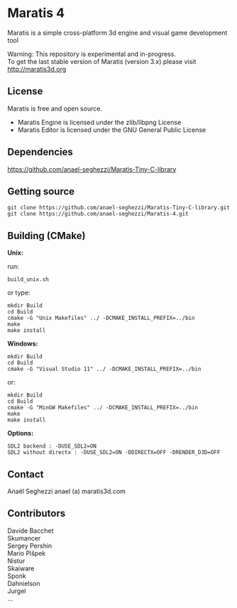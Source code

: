 Maratis 4
=========

Maratis is a simple cross-platform 3d engine and visual game development tool

Warning: This repository is experimental and in-progress.<br>
To get the last stable version of Maratis (version 3.x) please visit http://maratis3d.org


License
-------

Maratis is free and open source.

- Maratis Engine is licensed under the zlib/libpng License
- Maratis Editor is licensed under the GNU General Public License

Dependencies
----------------

https://github.com/anael-seghezzi/Maratis-Tiny-C-library

Getting source
--------------

    git clone https://github.com/anael-seghezzi/Maratis-Tiny-C-library.git
    git clone https://github.com/anael-seghezzi/Maratis-4.git

Building (CMake)
----------------

**Unix:**

run:

    build_unix.sh
    
or type:

    mkdir Build
    cd Build
    cmake -G "Unix Makefiles" ../ -DCMAKE_INSTALL_PREFIX=../bin
    make
    make install

**Windows:**

    mkdir Build
    cd Build
    cmake -G "Visual Studio 11" ../ -DCMAKE_INSTALL_PREFIX=../bin

or:

    mkdir Build
    cd Build
    cmake -G "MinGW Makefiles" ../ -DCMAKE_INSTALL_PREFIX=../bin
    make
    make install
  
**Options:**

    SDL2 backend : -DUSE_SDL2=ON
    SDL2 without directx : -DUSE_SDL2=ON -DDIRECTX=OFF -DRENDER_D3D=OFF
  
Contact
-------

Anaël Seghezzi
anael (a) maratis3d.com


Contributors
------------

Davide Bacchet<br>
Skumancer<br>
Sergey Pershin<br>
Mario Pišpek<br>
Nistur<br>
Skaiware<br>
Sponk<br>
Dahnielson<br>
Jurgel<br>
...
